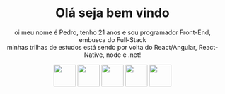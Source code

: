 <h1 align="center">Olá seja bem vindo</h1>

<p align="center"> 
  oi meu nome é Pedro, tenho 21 anos e sou programador Front-End, embusca do Full-Stack <br/>
  minhas trilhas de estudos está sendo por volta do React/Angular, React-Native, node e .net! <br/>
</p>

<div align="center">
<img src="https://cdn4.iconfinder.com/data/icons/logos-3/600/React.js_logo-512.png" width="50px" height="50px"  >
<img src="https://www.asapdevelopers.com/wp-content/uploads/2019/04/next_js.png" width="50px" height="50px" >
<img src="https://th.bing.com/th/id/Rcd7bb6bec60f6799aa174b4e07b92ea4?rik=la%2bln0s0%2fjF9OA&pid=ImgRaw" width="50px" height="50px" >
<img src="https://cdn.freebiesupply.com/logos/large/2x/nodejs-icon-logo-png-transparent.png" width="50px" height="50px" >
<img src="https://th.bing.com/th/id/OIP.TOkyoG9WekimdckvSDxdtgHaFt?pid=ImgDet&rs=1" width="50px" height="50px" >
</div>
